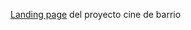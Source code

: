 [Landing page](https://singulars2022.github.io/cinedebarrio-landingpage/) del proyecto cine de barrio
